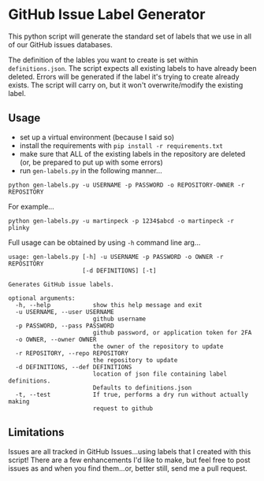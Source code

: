 # GitHub Issue Label Generator

This python script will generate the standard set of labels that we use in all of our GitHub issues databases.

The definition of the lables you want to create is set within `definitions.json`. The script expects all existing labels to have already been deleted. Errors will be generated if the label it's trying to create already exists. The script will carry on, but it won't overwrite/modify the existing label.

## Usage ##

- set up a virtual environment (because I said so)
- install the requirements with `pip install -r requirements.txt`
- make sure that ALL of the existing labels in the repository are deleted (or, be prepared to put up with some errors)
- run `gen-labels.py` in the following manner...

```
python gen-labels.py -u USERNAME -p PASSWORD -o REPOSITORY-OWNER -r REPOSITORY
```

For example...

```
python gen-labels.py -u martinpeck -p 1234$abcd -o martinpeck -r plinky

```

Full usage can be obtained by using `-h` command line arg...

```
usage: gen-labels.py [-h] -u USERNAME -p PASSWORD -o OWNER -r REPOSITORY
                     [-d DEFINITIONS] [-t]

Generates GitHub issue labels.

optional arguments:
  -h, --help            show this help message and exit
  -u USERNAME, --user USERNAME
                        github username
  -p PASSWORD, --pass PASSWORD
                        github password, or application token for 2FA
  -o OWNER, --owner OWNER
                        the owner of the repository to update
  -r REPOSITORY, --repo REPOSITORY
                        the repository to update
  -d DEFINITIONS, --def DEFINITIONS
                        location of json file containing label definitions.
                        Defaults to definitions.json
  -t, --test            If true, performs a dry run without actually making
                        request to github
```

## Limitations ##

Issues are all tracked in GitHub Issues...using labels that I created with this script! There are a few enhancements I'd like to make, but feel free to post issues as and when you find them...or, better still, send me a pull request.


